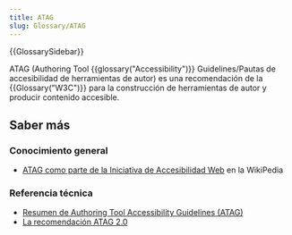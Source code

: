 ```yaml
---
title: ATAG
slug: Glossary/ATAG
---
```


{{GlossarySidebar}}

ATAG (Authoring Tool {{glossary("Accessibility")}} Guidelines/Pautas de accesibilidad de herramientas de autor) es una recomendación de la {{Glossary("W3C")}} para la construcción de herramientas de autor y producir contenido accesible.

## Saber más

### Conocimiento general

- [ATAG como parte de la Iniciativa de Accesibilidad Web](http://en.wikipedia.org/wiki/Web_Accessibility_Initiative#Authoring_Tools_Accessibility_Guidelines_.28ATAG.29) en la WikiPedia

### Referencia técnica

- [Resumen de Authoring Tool Accessibility Guidelines (ATAG)](http://www.w3.org/WAI/intro/atag.php)
- [La recomendación ATAG 2.0](http://www.w3.org/TR/ATAG20/)
